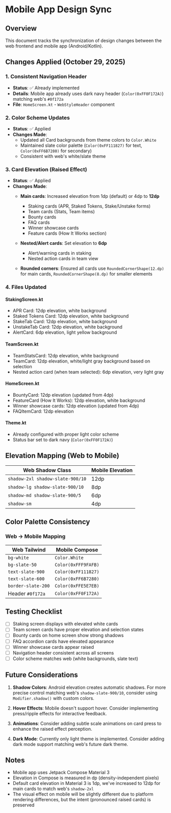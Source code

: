 # Mobile App Design Sync

## Overview
This document tracks the synchronization of design changes between the web frontend and mobile app (Android/Kotlin).

## Changes Applied (October 29, 2025)

### 1. Consistent Navigation Header
- **Status**: ✅ Already implemented
- **Details**: Mobile app already uses dark navy header (`Color(0xFF0F172A)`) matching web's `#0f172a`
- **File**: `HomeScreen.kt` - `WebStyleHeader` component

### 2. Color Scheme Updates
- **Status**: ✅ Applied
- **Changes Made**:
  - Updated all Card backgrounds from theme colors to `Color.White`
  - Maintained slate color palette (`Color(0xFF111827)` for text, `Color(0xFF6B7280)` for secondary)
  - Consistent with web's white/slate theme

### 3. Card Elevation (Raised Effect)
- **Status**: ✅ Applied
- **Changes Made**:
  - **Main cards**: Increased elevation from 1dp (default) or 4dp to **12dp**
    - Staking cards (APR, Staked Tokens, Stake/Unstake forms)
    - Team cards (Stats, Team items)
    - Bounty cards
    - FAQ cards
    - Winner showcase cards
    - Feature cards (How It Works section)
  
  - **Nested/Alert cards**: Set elevation to **6dp**
    - Alert/warning cards in staking
    - Nested action cards in team view
  
  - **Rounded corners**: Ensured all cards use `RoundedCornerShape(12.dp)` for main cards, `RoundedCornerShape(8.dp)` for smaller elements

### 4. Files Updated

#### StakingScreen.kt
- APR Card: 12dp elevation, white background
- Staked Tokens Card: 12dp elevation, white background
- StakeTab Card: 12dp elevation, white background
- UnstakeTab Card: 12dp elevation, white background
- AlertCard: 6dp elevation, light yellow background

#### TeamScreen.kt
- TeamStatsCard: 12dp elevation, white background
- TeamCard: 12dp elevation, white/light gray background based on selection
- Nested action card (when team selected): 6dp elevation, very light gray

#### HomeScreen.kt
- BountyCard: 12dp elevation (updated from 4dp)
- FeatureCard (How It Works): 12dp elevation, white background
- Winner showcase cards: 12dp elevation (updated from 4dp)
- FAQItemCard: 12dp elevation

#### Theme.kt
- Already configured with proper light color scheme
- Status bar set to dark navy (`Color(0xFF0F172A)`)

## Elevation Mapping (Web to Mobile)

| Web Shadow Class | Mobile Elevation |
|-----------------|------------------|
| `shadow-2xl shadow-slate-900/10` | 12dp |
| `shadow-lg shadow-slate-900/10` | 8dp |
| `shadow-md shadow-slate-900/5` | 6dp |
| `shadow-sm` | 4dp |

## Color Palette Consistency

### Web → Mobile Mapping

| Web Tailwind | Mobile Compose |
|-------------|----------------|
| `bg-white` | `Color.White` |
| `bg-slate-50` | `Color(0xFFF9FAFB)` |
| `text-slate-900` | `Color(0xFF111827)` |
| `text-slate-600` | `Color(0xFF6B7280)` |
| `border-slate-200` | `Color(0xFFE5E7EB)` |
| Header `#0f172a` | `Color(0xFF0F172A)` |

## Testing Checklist

- [ ] Staking screen displays with elevated white cards
- [ ] Team screen cards have proper elevation and selection states
- [ ] Bounty cards on home screen show strong shadows
- [ ] FAQ accordion cards have elevated appearance
- [ ] Winner showcase cards appear raised
- [ ] Navigation header consistent across all screens
- [ ] Color scheme matches web (white backgrounds, slate text)

## Future Considerations

1. **Shadow Colors**: Android elevation creates automatic shadows. For more precise control matching web's `shadow-slate-900/10`, consider using `Modifier.shadow()` with custom colors.

2. **Hover Effects**: Mobile doesn't support hover. Consider implementing press/ripple effects for interactive feedback.

3. **Animations**: Consider adding subtle scale animations on card press to enhance the raised effect perception.

4. **Dark Mode**: Currently only light theme is implemented. Consider adding dark mode support matching web's future dark theme.

## Notes

- Mobile app uses Jetpack Compose Material 3
- Elevation in Compose is measured in dp (density-independent pixels)
- Default card elevation in Material 3 is 1dp, we've increased to 12dp for main cards to match web's `shadow-2xl`
- The visual effect on mobile will be slightly different due to platform rendering differences, but the intent (pronounced raised cards) is preserved





